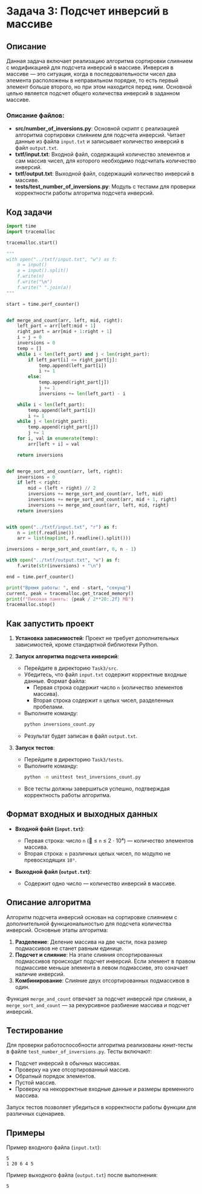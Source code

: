 # Задача 3: Подсчет инверсий в массиве

## Описание

Данная задача включает реализацию алгоритма сортировки слиянием с модификацией для подсчета инверсий в массиве. Инверсия в массиве — это ситуация, когда в последовательности чисел два элемента расположены в неправильном порядке, то есть первый элемент больше второго, но при этом находится перед ним. Основной целью является подсчет общего количества инверсий в заданном массиве.

### Описание файлов:

- **src/number_of_inversions.py**: Основной скрипт с реализацией алгоритма сортировки слиянием для подсчета инверсий. Читает данные из файла `input.txt` и записывает количество инверсий в файл `output.txt`.
- **txtf/input.txt**: Входной файл, содержащий количество элементов и сам массив чисел, для которого необходимо подсчитать количество инверсий.
- **txtf/output.txt**: Выходной файл, содержащий количество инверсий в массиве.
- **tests/test_number_of_inversions.py**: Модуль с тестами для проверки корректности работы алгоритма подсчета инверсий.

## Код задачи

```python
import time
import tracemalloc

tracemalloc.start()

"""
with open("../txtf/input.txt", "w") as f:
    n = input()
    a = input().split()
    f.write(n)
    f.write("\n")
    f.write(" ".join(a))
"""

start = time.perf_counter()


def merge_and_count(arr, left, mid, right):
    left_part = arr[left:mid + 1]
    right_part = arr[mid + 1:right + 1]
    i = j = 0
    inversions = 0
    temp = []
    while i < len(left_part) and j < len(right_part):
        if left_part[i] <= right_part[j]:
            temp.append(left_part[i])
            i += 1
        else:
            temp.append(right_part[j])
            j += 1
            inversions += len(left_part) - i

    while i < len(left_part):
        temp.append(left_part[i])
        i += 1
    while j < len(right_part):
        temp.append(right_part[j])
        j += 1
    for i, val in enumerate(temp):
        arr[left + i] = val

    return inversions


def merge_sort_and_count(arr, left, right):
    inversions = 0
    if left < right:
        mid = (left + right) // 2
        inversions += merge_sort_and_count(arr, left, mid)
        inversions += merge_sort_and_count(arr, mid + 1, right)
        inversions += merge_and_count(arr, left, mid, right)
    return inversions


with open("../txtf/input.txt", "r") as f:
    n = int(f.readline())
    arr = list(map(int, f.readline().split()))

inversions = merge_sort_and_count(arr, 0, n - 1)

with open("../txtf/output.txt", "w") as f:
    f.write(str(inversions) + "\n")

end = time.perf_counter()

print("Время работы: ", end - start, "секунд")
current, peak = tracemalloc.get_traced_memory()
print(f"Пиковая память: {peak / 2**20:.2f} MB")
tracemalloc.stop()


```

## Как запустить проект

1. **Установка зависимостей**: Проект не требует дополнительных зависимостей, кроме стандартной библиотеки Python.

2. **Запуск алгоритма подсчета инверсий**:

   - Перейдите в директорию `Task3/src`.
   - Убедитесь, что файл `input.txt` содержит корректные входные данные. Формат файла:
     - Первая строка содержит число `n` (количество элементов массива).
     - Вторая строка содержит `n` целых чисел, разделенных пробелами.
   - Выполните команду:
     ```sh
     python inversions_count.py
     ```
   - Результат будет записан в файл `output.txt`.

3. **Запуск тестов**:

   - Перейдите в директорию `Task3/tests`.
   - Выполните команду:
     ```sh
     python -m unittest test_inversions_count.py
     ```
   - Все тесты должны завершиться успешно, подтверждая корректность работы алгоритма.

## Формат входных и выходных данных

- **Входной файл (********`input.txt`********)**:

  - Первая строка: число `n` ( ≤ `n` ≤ 2 ⋅ 10⁴) — количество элементов массива.
  - Вторая строка: `n` различных целых чисел, по модулю не превосходящих `10⁹`.

- **Выходной файл (********`output.txt`********)**:

  - Содержит одно число — количество инверсий в массиве.

## Описание алгоритма

Алгоритм подсчета инверсий основан на сортировке слиянием с дополнительной функциональностью для подсчета количества инверсий. Основные этапы алгоритма:

1. **Разделение**: Деление массива на две части, пока размер подмассивов не станет равным единице.
2. **Подсчет и слияние**: На этапе слияния отсортированных подмассивов происходит подсчет инверсий. Если элемент в правом подмассиве меньше элемента в левом подмассиве, это означает наличие инверсий.
3. **Комбинирование**: Слияние двух отсортированных подмассивов в один.

Функция `merge_and_count` отвечает за подсчет инверсий при слиянии, а `merge_sort_and_count` — за рекурсивное разбиение массива и подсчет инверсий.

## Тестирование

Для проверки работоспособности алгоритма реализованы юнит-тесты в файле `test_number_of_inversions.py`. Тесты включают:

- Подсчет инверсий в обычных массивах.
- Проверку на уже отсортированный массив.
- Обратный порядок элементов.
- Пустой массив.
- Проверку на некорректные входные данные и размеры временного массива.

Запуск тестов позволяет убедиться в корректности работы функции для различных сценариев.

## Примеры

Пример входного файла (`input.txt`):

```
5
1 20 6 4 5
```

Пример выходного файла (`output.txt`) после выполнения:

```
5
```

